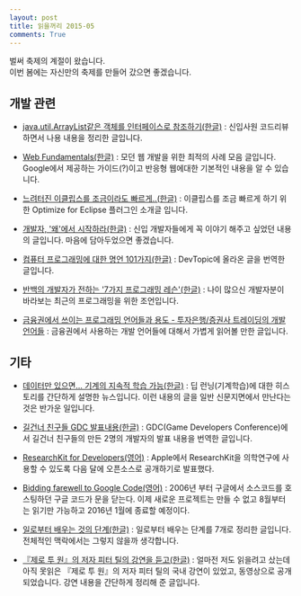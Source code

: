 ```yaml
---
layout: post
title: 읽을꺼리 2015-05
comments: True
---
```


벌써 축제의 계절이 왔습니다.<br/>
이번 봄에는 자신만의 축제를 만들어 갔으면 좋겠습니다.

## 개발 관련

- [java.util.ArrayList같은 객체를 인터페이스로 참조하기(한글)](http://slipp.net/questions/345) : 신입사원 코드리뷰 하면서 나용 내용을 정리한 글입니다.

- [Web Fundamentals(한글)](https://developers.google.com/web/fundamentals) : 모던 웹 개발을 위한 최적의 사례 모음 글입니다. Google에서 제공하는 가이드(?)이고 반응형 웹에대한 기본적인 내용을 알 수 있습니다.

- [느려터진 이클립스를 조금이라도 빠르게..(한글)](http://www.yunsobi.com/blog/630) : 이클립스를 조금 빠르게 하기 위한 Optimize for Eclipse 플러그인 소개글 입니다.

- [개발자, '왜'에서 시작하라(한글)](http://zdnet.co.kr/column/column_view.asp?artice_id=20150309203520) : 신입 개발자들에게 꼭 이야기 해주고 싶었던 내용의 글입니다. 마음에 담아두었으면 좋겠습니다.

- [컴퓨터 프로그래밍에 대한 명언 101가지(한글)](https://subokim.wordpress.com/2015/03/12/101-great-computer-programming-quotes/) : DevTopic에 올라온 글을 번역한 글입니다.

- [반백의 개발자가 전하는 '7가지 프로그래밍 레슨'(한글)](http://www.ciokorea.com/news/24382) : 나이 많으신 개발자분이 바라보는 최근의 프로그래밍을 위한 조언입니다.

- [금융권에서 쓰이는 프로그래밍 언어들과 용도 - 투자은행/증권사 트레이딩의 개발 언어들](http://blog.naver.com/joo_andy_lee/220293798635) : 금융권에서 사용하는 개발 언어들에 대해서 가볍게 읽어볼 만한 글입니다.

## 기타

- [데이터만 있으면… 기계의 지속적 학습 가능(한글)](http://m.chosun.com/svc/article.html?sname=news&contid=2015031401356&news_Head1) : 딥 런닝(기계학습)에 대한 히스토리를 간단하게 설명한 뉴스입니다. 이런 내용의 글을 일반 신문지면에서 만난다는 것은 반가운 일입니다.

- [길건너 친구들 GDC 발표내용(한글)](http://seiku.tistory.com/m/post/3) : GDC(Game Developers Conference)에서 길건너 친구들의 만든 2명의 개발자의 발표 내용을 번역한 글입니다.

- [ResearchKit for Developers(영어)](https://developer.apple.com/researchkit/) : Apple에서 ResearchKit을 의학연구에 사용할 수 있도록 다음 달에 오픈소스로 공개하기로 발표했다.

- [Bidding farewell to Google Code(영어)](http://google-opensource.blogspot.kr/2015/03/farewell-to-google-code.html) : 2006년 부터 구글에서 소스코드를 호스팅하던 구글 코드가 문을 닫는다. 이제 새로운 프로젝트는 만들 수 없고 8월부터는 읽기만 가능하고 2016년 1월에 종료할 예정이다.

- [일로부터 배우는 것의 단계(한글)](http://realfactory.net/m/post/1599) : 일로부터 배우는 단계를 7개로 정리한 글입니다. 전체적인 맥락에서는 그렇지 않을까 생각합니다.

- [『제로 투 원』의 저자 피터 틸의 강연을 듣고(한글)](http://www.dev-diary.com/archives/3691) : 얼마전 저도 읽을려고 샀는데 아직 못읽은 『제로 투 원』의 저자 피터 틸의 국내 강연이 있었고, 동영상으로 공개되었습니다. 강연 내용을 간단하게 정리해 준 글입니다.
